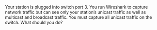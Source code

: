 Your station is plugged into switch port 3. You run Wireshark to capture network traffic but can see only your station’s unicast traffic as well as multicast and broadcast traffic. You must capture all unicast traffic on the switch. What should you do?

